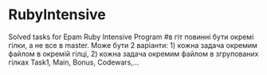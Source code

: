 # RubyIntensive
Solved tasks for Epam Ruby Intensive Program
#в гіт повинні бути окремі гілки, а не все в master. Може бути 2 варіанти: 1) кожна задача окремим файлом в окремій гілці, 2) кожна задача окремим файлом в згрупованих гілках Task1, Main, Bonus, Codewars,...
